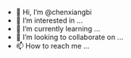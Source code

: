 - 👋 Hi, I’m @chenxiangbi
- 👀 I’m interested in ...
- 🌱 I’m currently learning ...
- 💞️ I’m looking to collaborate on ...
- 📫 How to reach me ...

<!---
chenxiangbi/chenxiangbi is a ✨ special ✨ repository because its `README.md` (this file) appears on your GitHub profile.
You can click the Preview link to take a look at your changes.
--->
